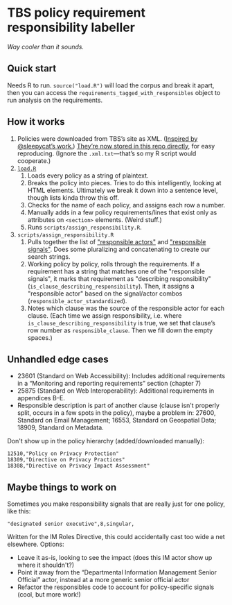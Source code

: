 # TBS policy requirement responsibility labeller

_Way cooler than it sounds._

## Quick start

Needs R to run. `source("load.R")` will load the corpus and break it apart, then you can access the `requirements_tagged_with_responsibles` object to run analysis on the requirements.

## How it works

1. Policies were downloaded from TBS’s site as XML. ([Inspired by @sleepycat’s work.](https://github.com/sleepycat/policy_graph)) [They’re now stored in this repo directly](https://github.com/lchski/requirement-responsibility-labeller/tree/master/data/policies), for easy reproducing. (Ignore the `.xml.txt`—that’s so my R script would cooperate.)
2. [`load.R`](https://github.com/lchski/requirement-responsibility-labeller/blob/master/load.R)
    1. Loads every policy as a string of plaintext.
    2. Breaks the policy into pieces. Tries to do this intelligently, looking at HTML elements. Ultimately we break it down into a sentence level, though lists kinda throw this off.
    3. Checks for the name of each policy, and assigns each row a number.
    4. Manually adds in a few policy requirements/lines that exist only as attributes on `<section>` elements. (Weird stuff.)
    5. Runs `scripts/assign_responsibility.R`.
3. `scripts/assign_responsibility.R`
    1. Pulls together the list of ["responsible actors"](https://github.com/lchski/requirement-responsibility-labeller/blob/master/data/responsible_actors.csv) and ["responsible signals"](https://github.com/lchski/requirement-responsibility-labeller/blob/master/data/responsible_signals.csv). Does some pluralizing and concatenating to create our search strings.
    2. Working policy by policy, rolls through the requirements. If a requirement has a string that matches one of the "responsible signals", it marks that requirement as "describing responsibility" (`is_clause_describing_responsibility`). Then, it assigns a "responsible actor" based on the signal/actor combos (`responsible_actor_standardized`).
    3. Notes which clause was the source of the responsible actor for each clause. (Each time we assign responsibility, i.e. where `is_clause_describing_responsibility` is true, we set that clause’s row number as `responsible_clause`. Then we fill down the empty spaces.)

## Unhandled edge cases

- 23601 (Standard on Web Accessibility): Includes additional requirements in a “Monitoring and reporting requirements” section (chapter 7)
- 25875 (Standard on Web Interoperability): Additional requirements in appendices B–E.
- Responsible description is part of another clause (clause isn't properly split, occurs in a few spots in the policy), maybe a problem in: 27600, Standard on Email Management; 16553, Standard on Geospatial Data; 18909, Standard on Metadata.

Don't show up in the policy hierarchy (added/downloaded manually):

```
12510,"Policy on Privacy Protection"
18309,"Directive on Privacy Practices"
18308,"Directive on Privacy Impact Assessment"
```

## Maybe things to work on

Sometimes you make responsibility signals that are really just for one policy, like this:

```
"designated senior executive",8,singular,
```

Written for the IM Roles Directive, this could accidentally cast too wide a net elsewhere. Options:

- Leave it as-is, looking to see the impact (does this IM actor show up where it shouldn't?)
- Point it away from the “Departmental Information Management Senior Official” actor, instead at a more generic senior official actor
- Refactor the responsibles code to account for policy-specific signals (cool, but more work!)